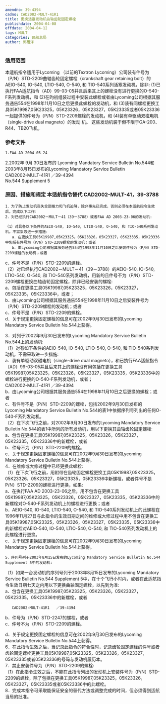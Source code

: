 ```yaml
---
amendno: 39-4394  
cadno: CAD2002-MULT-41R1  
title: 更换活塞发动机曲轴齿轮固定螺栓  
publishdate: 2004-04-08  
effdate: 2004-04-12  
tags: MULT  
categories: 民航总局  
author: 郭雁泽  
---
```

  
### 适用范围  
本适航指令适用于Lycoming （以前的Textron Lycoming）公司装有件号为（P/N）STD-2209曲轴齿轮固定螺栓（crankshaft gear retaining bolt）的AEIO-540, IO-540, LTIO-540, O-540, 和 TIO-540系列活塞发动机，除非:
(1)已执行FAA适航指令（AD）99-03-05并且后来其上的螺栓没有进行更换的O-540-F系列发动机，和
(2)在昀初组装过程中安装此螺栓或者由Lycoming公司根据其服务通告554在1998年11月10日之后更换此螺栓的发动机，和
(3)装有同螺栓更换工具05K19987,05K23325，05K23326，05K23327，05K23335或者05K23336一起提供的件号为（P/N）STD-2209螺栓的发动机，和
(4)装有单驱动双磁电机（single-drive dual magneto）的发动
机。     这些发动机装于但不限于GA-200、R44、TB20飞机。  
  
<!--more-->  
### 参考文件  
    1.FAA AD 2004-05-24  
2.2002年 9月 30日发布的 Lycoming Mandatory Service Bulletin No.544和2003年8月15日发布的Lycoming Mandatory Service Bulletin  
       CAD2002-MULT-41R1   ／39-4394  
No.544 Supplement 5  
  
### 原因、措施和规定 本适航指令替代 CAD2002-MULT-41，39-3788  
    1．为了防止发动机丧失全部推力和飞机迫降，除非事先已完成，否则必须在本适航指令生效后，完成以下工作:  
    2．对已经执行CAD2002－MULT－41（39－3788）或者FAA AD 2003-23-06的发动机:  
  
    （1）对具备以下条件的AEIO-540, IO-540, LTIO-540, O-540, 和 TIO-540系列发动机，不需采取进一步措施:  
       a．在更换工具05K19987,05K23325，05K23326，05K23327，05K23335，05K23336中包括有件号为（P/N）STD-2209螺栓的发动机；或者  
       b．由Lycoming公司根据其服务通告554在1998年11月10日之后安装件号为（P/N）STD-2209螺栓的发动机；或者  
c．件号不是（P/N）STD-2209的螺栓。  
    （2）对已经执行CAD2002－MULT－41（39－3788）的AEIO-540, IO-540, LTIO-540, O-540, 和 TIO-540系列发动机，用新的且件号不为（P/N）STD-2209螺栓更换曲轴齿轮固定螺栓，除非已经安装的螺栓:  
       a．包括在更换工具05K19987,05K23325，05K23326，05K23327，05K23335，05K23336中，或者；  
       b．由Lycoming公司根据其服务通告554在1998年11月10日之后安装件号为（P/N）STD-2209螺栓的发动机；或者  
c．件号不是（P/N）STD-2209的螺栓。  
d．关于规定更换固定螺栓的信息可在2002年9月30日发布的Lycoming Mandatory Service Bulletin No.544上获得。  
  
3．对列于2002年9月30日发布的Lycoming Mandatory Service Bulletin No.544上的发动机:  
    （1）对有如下条件的AEIO-540, IO-540, LTIO-540, O-540, 和 TIO-540系列发动机，不需采取进一步措施:  
       a．装有单驱动双磁电机（single-drive dual magneto），和已执行FAA适航指令（AD）99-03-05并且后来其上的螺栓没有用包括在更换工具05K19987,05K23325，05K23326，05K23327，05K23335，05K23336中的螺栓进行更换的O-540-F系列发动机，或者；  
       CAD2002-MULT-41R1   ／39-4394  
       b．由Lycoming公司根据其服务通告554在1998年11月10日之后更换的螺栓；或者  
c．有件号不是（P/N）STD-2209的螺栓，包括2002年9月30日发布的Lycoming Mandatory Service Bulletin No.544的表1中依据序列号列出的任何O-540-F系列发动机。  
（2）在下次飞行之前，对2002年9月30日发布的Lycoming Mandatory Service Bulletin No.544的表1中所列的所有发动机，用以下更换其曲轴齿轮固定螺栓:  
       a．包含在更换工具05K19987,05K23325，05K23326，05K23327，05K23335，05K23336中的新螺栓，或者  
b．件号不为（P/N）STD-2209的螺栓。  
c．关于规定更换固定螺栓的信息可在2002年9月30日发布的Lycoming Mandatory Service Bulletin No.544上获得。  
4．在维修或大修过程中已经更换此螺栓:  
（1）在下次飞行之前，用附带在齿轮固定螺栓更换工具05K19987,05K23325，05K23326，05K23327，05K23335，05K23336中新螺栓，或者件号不是P/N）STD-2209的螺栓进行更换，如果:  
a．在执行FAA AD 2003-23-06之后，用不包含在更换工具05K19987,05K23325，05K23326，05K23327，05K23335，05K23336中的新螺栓对O-540-F系列发动机上的螺栓进行更换；或者  
       b．AEIO-540, IO-540, LTIO-540, O-540, 和 TIO-540系列发动机上的此螺栓在1996年11月27日与此指令的生效日期之间的维修或大修过程中用不包含在更换工具05K19987,05K23325，05K23326，05K23327，05K23335，05K23336中的新螺栓对AEIO-540, IO-540, LTIO-540, O-540, 和 TIO-540系列发动机上的此螺栓进行更换。  
c．关于规定更换固定螺栓的信息可在2002年9月30日发布的Lycoming Mandatory Service Bulletin No.544上获得。  
  
    5．序列号列于2003年8月15日发布的Lycoming Mandatory Service Bulletin No.544 Supplement 5中的发动机:  
（1）如果一台发动机的序列号列于2003年8月15日发布的Lycoming Mandatory Service Bulletin No.544 Supplement 5中，在十个飞行小时内，或者在此适航指令生效日期七天之内用以下更换曲轴固定螺栓，以先到为准:  
       a．包含在更换工具05K19987,05K23325，05K23326，05K23327，05K23335，05K23336中的新螺栓，或者  
  
       CAD2002-MULT-41R1   ／39-4394  
b．件号为（P/N）STD-2247的螺栓，或者  
c．件号不为（P/N）STD-2209的螺栓。  
  
d．关于规定更换固定螺栓的信息可在2002年9月30日发布的Lycoming Mandatory Service Bulletin No.544上获得。  
    6．在此指令生效之后，当记录此指令的符合性时，记录齿轮固定螺栓的件号或者齿轮固定螺栓更换工具05K19987,05K23325，05K23326，05K23327，05K23335或者05K23336的号码与发动机履历本。  
 7．禁止安装件号为（P/N）STD-2209的螺栓:  
    （1）在此指令生效之后，不能在此指令列出的发动机上安装件号为（P/N）STD-2209的螺栓，除了包括在更换工具05K19987,05K23325，05K23326，05K23327，05K23335或者05K23336中的此螺栓。  
    8．完成本指令可采取能保证安全的替代方法或调整完成的时间，但必须得到适航当局的批准。  
